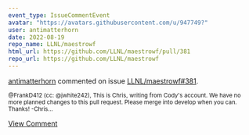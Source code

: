 ```yaml
---
event_type: IssueCommentEvent
avatar: "https://avatars.githubusercontent.com/u/947749?"
user: antimatterhorn
date: 2022-08-19
repo_name: LLNL/maestrowf
html_url: https://github.com/LLNL/maestrowf/pull/381
repo_url: https://github.com/LLNL/maestrowf
---
```


<a href='https://github.com/antimatterhorn' target='_blank'>antimatterhorn</a> commented on issue <a href='https://github.com/LLNL/maestrowf/pull/381' target='_blank'>LLNL/maestrowf#381</a>.

<small>@FrankD412 (cc: @jwhite242), This is Chris, writing from Cody's account. We have no more planned changes to this pull request. Please merge into develop when you can. Thanks! -Chris...</small>

<a href='https://github.com/LLNL/maestrowf/pull/381' target='_blank'>View Comment</a>